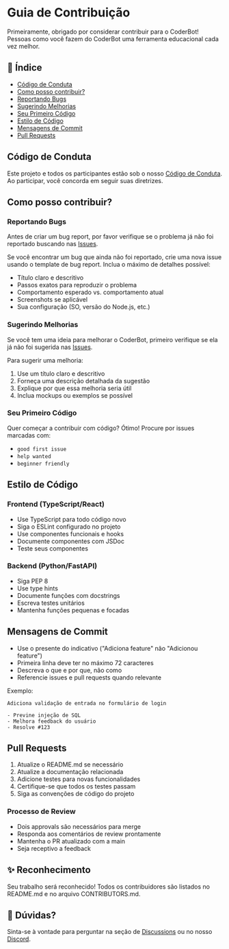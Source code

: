 # Guia de Contribuição

Primeiramente, obrigado por considerar contribuir para o CoderBot! Pessoas como você fazem do CoderBot uma ferramenta educacional cada vez melhor.

## 📝 Índice

- [Código de Conduta](#código-de-conduta)
- [Como posso contribuir?](#como-posso-contribuir)
- [Reportando Bugs](#reportando-bugs)
- [Sugerindo Melhorias](#sugerindo-melhorias)
- [Seu Primeiro Código](#seu-primeiro-código)
- [Estilo de Código](#estilo-de-código)
- [Mensagens de Commit](#mensagens-de-commit)
- [Pull Requests](#pull-requests)

## Código de Conduta

Este projeto e todos os participantes estão sob o nosso [Código de Conduta](CODE_OF_CONDUCT.md). Ao participar, você concorda em seguir suas diretrizes.

## Como posso contribuir?

### Reportando Bugs

Antes de criar um bug report, por favor verifique se o problema já não foi reportado buscando nas [Issues](https://github.com/Chatbot-educacional/Chatbot-educacional/issues).

Se você encontrar um bug que ainda não foi reportado, crie uma nova issue usando o template de bug report. Inclua o máximo de detalhes possível:

- Título claro e descritivo
- Passos exatos para reproduzir o problema
- Comportamento esperado vs. comportamento atual
- Screenshots se aplicável
- Sua configuração (SO, versão do Node.js, etc.)

### Sugerindo Melhorias

Se você tem uma ideia para melhorar o CoderBot, primeiro verifique se ela já não foi sugerida nas [Issues](https://github.com/Chatbot-educacional/Chatbot-educacional/issues).

Para sugerir uma melhoria:

1. Use um título claro e descritivo
2. Forneça uma descrição detalhada da sugestão
3. Explique por que essa melhoria seria útil
4. Inclua mockups ou exemplos se possível

### Seu Primeiro Código

Quer começar a contribuir com código? Ótimo! Procure por issues marcadas com:

- `good first issue`
- `help wanted`
- `beginner friendly`

## Estilo de Código

### Frontend (TypeScript/React)

- Use TypeScript para todo código novo
- Siga o ESLint configurado no projeto
- Use componentes funcionais e hooks
- Documente componentes com JSDoc
- Teste seus componentes

### Backend (Python/FastAPI)

- Siga PEP 8
- Use type hints
- Documente funções com docstrings
- Escreva testes unitários
- Mantenha funções pequenas e focadas

## Mensagens de Commit

- Use o presente do indicativo ("Adiciona feature" não "Adicionou feature")
- Primeira linha deve ter no máximo 72 caracteres
- Descreva o que e por que, não como
- Referencie issues e pull requests quando relevante

Exemplo:
```
Adiciona validação de entrada no formulário de login

- Previne injeção de SQL
- Melhora feedback do usuário
- Resolve #123
```

## Pull Requests

1. Atualize o README.md se necessário
2. Atualize a documentação relacionada
3. Adicione testes para novas funcionalidades
4. Certifique-se que todos os testes passam
5. Siga as convenções de código do projeto

### Processo de Review

- Dois approvals são necessários para merge
- Responda aos comentários de review prontamente
- Mantenha o PR atualizado com a main
- Seja receptivo a feedback

## ✨ Reconhecimento

Seu trabalho será reconhecido! Todos os contribuidores são listados no README.md e no arquivo CONTRIBUTORS.md.

## 📝 Dúvidas?

Sinta-se à vontade para perguntar na seção de [Discussions](https://github.com/Chatbot-educacional/Chatbot-educacional/discussions) ou no nosso [Discord](https://discord.gg/seu-servidor). 